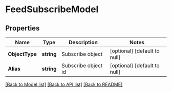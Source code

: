 # FeedSubscribeModel

## Properties
Name | Type | Description | Notes
------------ | ------------- | ------------- | -------------
**ObjectType** | **string** | Subscribe object | [optional] [default to null]
**Alias** | **string** | Subscribe object id | [optional] [default to null]

[[Back to Model list]](../README.md#documentation-for-models) [[Back to API list]](../README.md#documentation-for-api-endpoints) [[Back to README]](../README.md)


